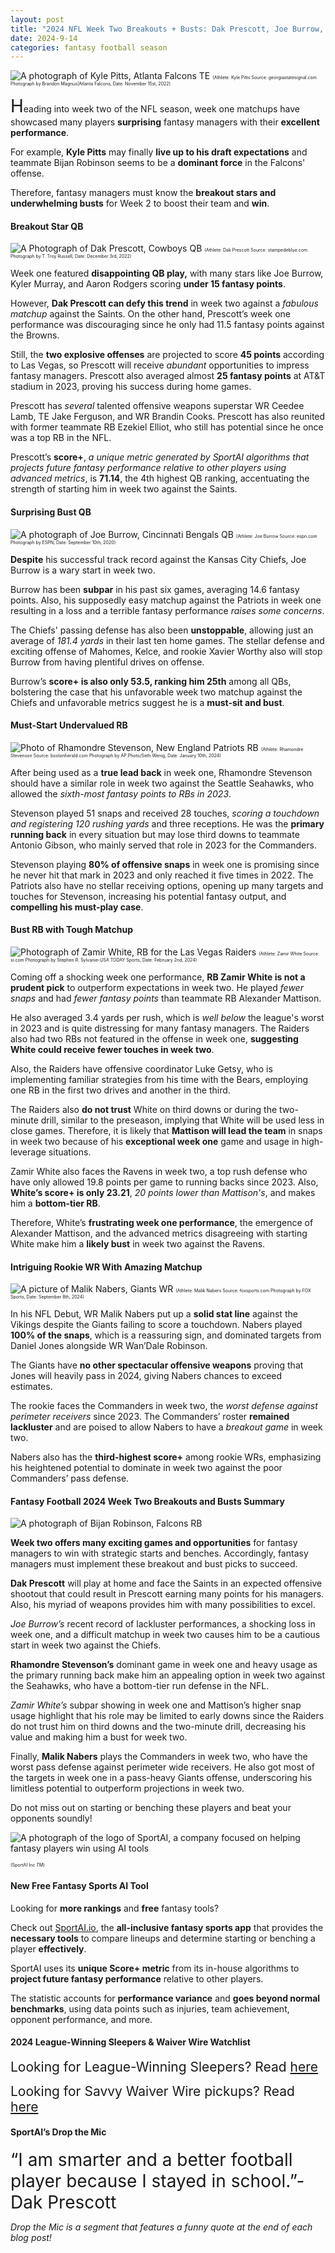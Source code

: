 ```yaml
---
layout: post
title: "2024 NFL Week Two Breakouts + Busts: Dak Prescott, Joe Burrow, Zamir White, etc."
date: 2024-9-14
categories: fantasy football season
---
```

![A photograph of Kyle Pitts, Atlanta Falcons TE](https://s4844.pcdn.co/wp-content/uploads/2022/11/11_15_22_kylepitts.jpeg)
<span style="font-size:0.5em;">(Athlete: Kyle Pitts Source: georgiastatesignal.com Photograph by Brandon Magnus|Atlanta Falcons, Date: November 15st, 2022)</span> 

<span style="font-size:2em;">H</span>eading into week two of the NFL season, week one matchups have showcased many players **surprising** fantasy managers with their **excellent performance**. 

For example, **Kyle Pitts** may finally **live up to his draft expectations** and teammate Bijan Robinson seems to be a **dominant force** in the Falcons' offense.

Therefore, fantasy managers must know the **breakout stars and underwhelming busts** for Week 2 to boost their team and **win**. 

#### Breakout Star QB 

![A Photograph of Dak Prescott, Cowboys QB](https://cdn.vox-cdn.com/thumbor/uL6uD5ckNND4U9X0G59OqaQjN54=/1400x788/filters:format(jpeg)/cdn.vox-cdn.com/uploads/chorus_asset/file/24259086/1445103431.jpg)
<span style="font-size:0.5em;">(Athlete: Dak Prescott Source: stampedeblue.com Photograph by T. Troy Russell, Date: December 3rd, 2022)</span> 

Week one featured **disappointing QB play,** with many stars like Joe Burrow, Kyler Murray, and Aaron Rodgers scoring **under 15 fantasy points**. 

However, **Dak Prescott can defy this trend** in week two against a *fabulous matchup* against the Saints. On the other hand, Prescott’s week one performance was discouraging since he only had 11.5 fantasy points against the Browns. 

Still, the **two explosive offenses** are projected to score **45 points** according to Las Vegas, so Prescott will receive *abundant* opportunities to impress fantasy managers. Prescott also averaged almost **25 fantasy points** at AT&T stadium in 2023, proving his success during home games. 

Prescott has *several* talented offensive weapons superstar WR Ceedee Lamb, TE Jake Ferguson, and WR Brandin Cooks. Prescott has also reunited with former teammate RB Ezekiel Elliot, who still has potential since he once was a top RB in the NFL. 

Prescott’s **score+**, *a unique metric generated by SportAI algorithms that projects future fantasy performance relative to other players using advanced metrics*, is **71.14**, the 4th highest QB ranking, accentuating the strength of starting him in week two against the Saints. 

#### Surprising Bust QB 

![A photograph of Joe Burrow, Cincinnati Bengals QB](https://a.espncdn.com/combiner/i?img=%2Fphoto%2F2020%2F0913%2Fr745073_1296x729_16%2D9.jpg)
<span style="font-size:0.5em;">(Athlete: Joe Burrow Source: espn.com Photograph by ESPN, Date: September 10th, 2020)</span> 

**Despite** his successful track record against the Kansas City Chiefs, Joe Burrow is a wary start in week two. 

Burrow has been **subpar** in his past six games, averaging 14.6 fantasy points. Also, his supposedly easy matchup against the Patriots in week one resulting in a loss and a terrible fantasy performance *raises some concerns*. 

The Chiefs' passing defense has also been **unstoppable**, allowing just an average of *181.4 yards* in their last ten home games. The stellar defense and exciting offense of Mahomes, Kelce, and rookie Xavier Worthy also will stop Burrow from having plentiful drives on offense. 

Burrow’s **score+ is also only 53.5, ranking him 25th** among all QBs, bolstering the case that his unfavorable week two matchup against the Chiefs and unfavorable metrics suggest he is a **must-sit and bust**. 

#### Must-Start Undervalued RB 

![Photo of Rhamondre Stevenson, New England Patriots RB](https://www.bostonherald.com/wp-content/uploads/2023/09/AP23267685218168.jpg?w=1566)
<span style="font-size:0.5em;">(Athlete: Rhamondre Stevenson Source: bostonherald.com Photograph by AP Photo/Seth Wenig, Date: January 10th, 2024)</span> 

After being used as a **true lead back** in week one, Rhamondre Stevenson should have a similar role in week two against the Seattle Seahawks, who allowed the *sixth-most fantasy points to RBs in 2023*. 

Stevenson played 51 snaps and received 28 touches, *scoring a touchdown and registering 120 rushing yards* and three receptions. He was the **primary running back** in every situation but may lose third downs to teammate Antonio Gibson, who mainly served that role in 2023 for the Commanders. 

Stevenson playing **80% of offensive snaps** in week one is promising since he never hit that mark in 2023 and only reached it five times in 2022. The Patriots also have no stellar receiving options, opening up many targets and touches for Stevenson, increasing his potential fantasy output, and **compelling his must-play case**. 

#### Bust RB with Tough Matchup 

![Photograph of Zamir White, RB for the Las Vegas Raiders](https://www.si.com/.image/c_limit%2Ccs_srgb%2Cq_auto:good%2Cw_700/MjA0MDQ1NzM2NjAwNDEzNzU2/usatsi_22245077_168390101_lowres.webp)
<span style="font-size:0.5em;">(Athlete: Zamir White Source: si.com Photograph by Stephen R. Sylvanie-USA TODAY Sports, Date: February 2nd, 2024)</span> 

Coming off a shocking week one performance, **RB Zamir White is not a prudent pick** to outperform expectations in week two. He played *fewer snaps* and had *fewer fantasy points* than teammate RB Alexander Mattison. 

He also averaged 3.4 yards per rush, which is *well below* the league's worst in 2023 and is quite distressing for many fantasy managers. The Raiders also had two RBs not featured in the offense in week one, **suggesting White could receive fewer touches in week two**. 

Also, the Raiders have offensive coordinator Luke Getsy, who is implementing familiar strategies from his time with the Bears, employing one RB in the first two drives and another in the third. 

The Raiders also **do not trust** White on third downs or during the two-minute drill, similar to the preseason, implying that White will be used less in close games. Therefore, it is likely that **Mattison will lead the team** in snaps in week two because of his **exceptional week one** game and usage in high-leverage situations. 

Zamir White also faces the Ravens in week two, a top rush defense who have only allowed 19.8 points per game to running backs since 2023. Also, **White’s score+ is only 23.21**, *20 points lower than Mattison's*, and makes him a **bottom-tier RB**. 

Therefore, White’s **frustrating week one performance**, the emergence of Alexander Mattison, and the advanced metrics disagreeing with starting White make him a **likely bust** in week two against the Ravens. 

#### Intriguing Rookie WR With Amazing Matchup
![A picture of Malik Nabers, Giants WR](https://a57.foxsports.com/statics.foxsports.com/www.foxsports.com/content/uploads/2024/09/1294/728/nabers1.jpg?ve=1&tl=1)
<span style="font-size:0.5em;">(Athlete: Malik Nabers Source: foxsports.com Photograph by FOX Sports, Date: September 8th, 2024)</span> 

In his NFL Debut, WR Malik Nabers put up a **solid stat line** against the Vikings despite the Giants failing to score a touchdown. Nabers played **100% of the snaps**, which is a reassuring sign, and dominated targets from Daniel Jones alongside WR Wan’Dale Robinson. 

The Giants have **no other spectacular offensive weapons** proving that Jones will heavily pass in 2024, giving Nabers chances to exceed estimates. 

The rookie faces the Commanders in week two, the *worst defense against perimeter receivers* since 2023. The Commanders’ roster **remained lackluster** and are poised to allow Nabers to have a *breakout game* in week two. 

Nabers also has the **third-highest score+** among rookie WRs, emphasizing his heightened potential to dominate in week two against the poor Commanders’ pass defense. 

#### Fantasy Football 2024 Week Two Breakouts and Busts Summary

![A photograph of Bijan Robinson, Falcons RB](https://encrypted-tbn0.gstatic.com/images?q=tbn:ANd9GcQhp32OgubjLE6JEv9rKYCjVd-qvfzz4JhhmQ&s)

**Week two offers many exciting games and opportunities** for fantasy managers to win with strategic starts and benches. Accordingly, fantasy managers must implement these breakout and bust picks to succeed. 

**Dak Prescott** will play at home and face the Saints in an expected offensive shootout that could result in Prescott earning many points for his managers. Also, his myriad of weapons provides him with many possibilities to excel. 

*Joe Burrow’s* recent record of lackluster performances, a shocking loss in week one, and a difficult matchup in week two causes him to be a cautious start in week two against the Chiefs. 

**Rhamondre Stevenson’s** dominant game in week one and heavy usage as the primary running back make him an appealing option in week two against the Seahawks, who have a bottom-tier run defense in the NFL. 

*Zamir White’s* subpar showing in week one and Mattison’s higher snap usage highlight that his role may be limited to early downs since the Raiders do not trust him on third downs and the two-minute drill, decreasing his value and making him a bust for week two. 

Finally, **Malik Nabers** plays the Commanders in week two, who have the worst pass defense against perimeter wide receivers. He also got most of the targets in week one in a pass-heavy Giants offense, underscoring his limitless potential to outperform projections in week two. 

Do not miss out on starting or benching these players and beat your opponents soundly! 

![A photograph of the logo of SportAI, a company focused on helping fantasy players win using AI tools](https://miro.medium.com/v2/resize:fit:908/format:webp/0*XJQxNj4js71Q1nRN) 

<span style="font-size:0.5em;">(SportAI Inc *TM*)</span>

#### New Free Fantasy Sports AI Tool

Looking for **more rankings** and **free** fantasy tools? 

Check out [SportAI.io](https://sportai.io/), the **all-inclusive fantasy sports app** that provides the **necessary tools** to compare lineups and determine starting or benching a player **effectively**. 

SportAI uses its **unique Score+ metric** from its in-house algorithms to **project future fantasy performance** relative to other players. 

The statistic accounts for **performance variance** and **goes beyond normal benchmarks**, using data points such as injuries, team achievement, opponent performance, and more.

#### 2024 League-Winning Sleepers & Waiver Wire Watchlist
<span style="font-size:1.5em;">Looking for League-Winning Sleepers? Read [here](https://sportai.io/fantasy/football/draft/2024/08/02/NFL-Fantasy-Football-League-Winning-Breakouts-Sleepers.html)</span>

<span style="font-size:1.5em;">Looking for Savvy Waiver Wire pickups? Read [here](https://sportai.io/fantasy/football/2024/08/31/NFL-Fantasy-Football-Waiver-Wire-Bounce-Back-Comeback-Watchlist.html)</span>

#### SportAI’s Drop the Mic 
<span style="font-size:2em;"> “I am smarter and a better football player because I stayed in school.”-Dak Prescott</span>

*Drop the Mic is a segment that features a funny quote at the end of each blog post!*
